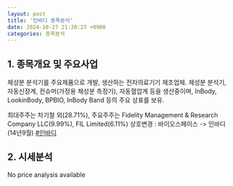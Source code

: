 ```yaml
---
layout: post
title: '인바디 종목분석'
date: 2024-10-27 21:20:23 +0900
categories: 종목분석
---
```


## 1. 종목개요 및 주요사업

체성분 분석기를 주요제품으로 개발, 생산하는 전자의료기기 제조업체. 체성분 분석기, 자동신장계, 컨슈머(가정용 체성분 측정기), 자동혈압계 등을 생산중이며, InBody, LookinBody, BPBIO, InBody Band 등의 주요 상표를 보유. 

최대주주는 차기철 외(28.71%), 주요주주는 Fidelity Management & Research Company LLC(9.99%), FIL Limited(6.11%) 상호변경 : 바이오스페이스 -> 인바디(14년9월)
[#인바디](#)

## 2. 시세분석

No price analysis available
